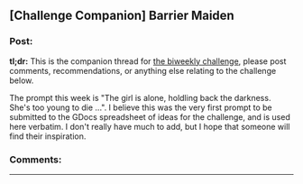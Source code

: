 ## [Challenge Companion] Barrier Maiden

### Post:

**tl;dr:** This is the companion thread for [the biweekly challenge](https://www.reddit.com/r/rational/comments/6iqyxi/biweekly_challenge_barrier_maiden/), please post comments, recommendations, or anything else relating to the challenge below.

The prompt this week is "The girl is alone, holdling back the darkness. She's too young to die ...". I believe this was the very first prompt to be submitted to the GDocs spreadsheet of ideas for the challenge, and is used here verbatim. I don't really have much to add, but I hope that someone will find their inspiration.

### Comments:

---

